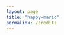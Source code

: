```yaml
---
layout: page
title: "happy-mario"
permalink: /credits
---
```

<head>
    <meta charset="UTF-8">
    <meta name="viewport" content="width=device-width, initial-scale=1.0">
    <title>Stackable Rocks Game</title>
    <link rel="stylesheet" href="styles.css">
</head>
<body>
    <div id="game-container">
        <!-- Rocks will be added here dynamically -->
    </div>
    <script src="game.js"></script>
</body>
</html>
